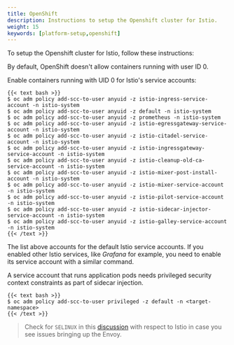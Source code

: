 ```yaml
---
title: OpenShift
description: Instructions to setup the Openshift cluster for Istio.
weight: 15
keywords: [platform-setup,openshift]
---
```


To setup the Openshift cluster for Istio, follow these instructions:

By default, OpenShift doesn't allow containers running with user ID 0.

Enable containers running with UID 0 for Istio's service accounts:

    {{< text bash >}}
    $ oc adm policy add-scc-to-user anyuid -z istio-ingress-service-account -n istio-system
    $ oc adm policy add-scc-to-user anyuid -z default -n istio-system
    $ oc adm policy add-scc-to-user anyuid -z prometheus -n istio-system
    $ oc adm policy add-scc-to-user anyuid -z istio-egressgateway-service-account -n istio-system
    $ oc adm policy add-scc-to-user anyuid -z istio-citadel-service-account -n istio-system
    $ oc adm policy add-scc-to-user anyuid -z istio-ingressgateway-service-account -n istio-system
    $ oc adm policy add-scc-to-user anyuid -z istio-cleanup-old-ca-service-account -n istio-system
    $ oc adm policy add-scc-to-user anyuid -z istio-mixer-post-install-account -n istio-system
    $ oc adm policy add-scc-to-user anyuid -z istio-mixer-service-account -n istio-system
    $ oc adm policy add-scc-to-user anyuid -z istio-pilot-service-account -n istio-system
    $ oc adm policy add-scc-to-user anyuid -z istio-sidecar-injector-service-account -n istio-system
    $ oc adm policy add-scc-to-user anyuid -z istio-galley-service-account -n istio-system
    {{< /text >}}

The list above accounts for the default Istio service accounts. If you enabled
other Istio services, like _Grafana_ for example, you need to enable its
service account with a similar command.

A service account that runs application pods needs privileged security context
constraints as part of sidecar injection.

    {{< text bash >}}
    $ oc adm policy add-scc-to-user privileged -z default -n <target-namespace>
    {{< /text >}}

> Check for `SELINUX` in this [discussion](https://github.com/istio/issues/issues/34)
> with respect to Istio in case you see issues bringing up the Envoy.
